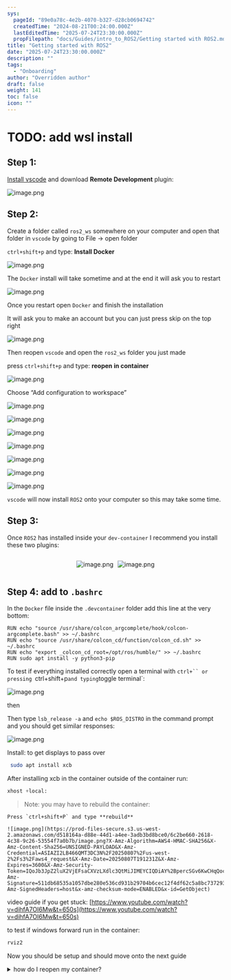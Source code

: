 ```yaml
---
sys:
  pageId: "89e0a78c-4e2b-4070-b327-d28cb0694742"
  createdTime: "2024-08-21T00:24:00.000Z"
  lastEditedTime: "2025-07-24T23:30:00.000Z"
  propFilepath: "docs/Guides/intro_to_ROS2/Getting started with ROS2.md"
title: "Getting started with ROS2"
date: "2025-07-24T23:30:00.000Z"
description: ""
tags:
  - "Onboarding"
author: "Overridden author"
draft: false
weight: 141
toc: false
icon: ""
---
```


# TODO: add wsl install

## Step 1:

[Install vscode](https://code.visualstudio.com/download) and download **Remote Development** plugin:

![image.png](https://prod-files-secure.s3.us-west-2.amazonaws.com/d518164a-d88e-44d1-a4ee-3adb3bd8bce0/efb52993-1881-4a40-b95e-6f020334f022/image.png?X-Amz-Algorithm=AWS4-HMAC-SHA256&X-Amz-Content-Sha256=UNSIGNED-PAYLOAD&X-Amz-Credential=ASIAZI2LB466UX536T5P%2F20250807%2Fus-west-2%2Fs3%2Faws4_request&X-Amz-Date=20250807T191225Z&X-Amz-Expires=3600&X-Amz-Security-Token=IQoJb3JpZ2luX2VjEFsaCXVzLXdlc3QtMiJIMEYCIQCTXPekB4gzJohlMo2JQsD3EM4efDE5gqIcVC5nbwirTQIhAOJ%2BebmfivqujNaP8QpYKyQE8MlbZ7iYqpecT6ICht1rKogECJT%2F%2F%2F%2F%2F%2F%2F%2F%2F%2FwEQABoMNjM3NDIzMTgzODA1IgxKJpd7Bh8etr5cGVUq3AMnVRqWs3HT4Xw7%2F2zjOZt2wgX3AHma2WQpaDnWI6fDvV%2B0%2Bpav4IR%2FReOO0uXys5%2Foz%2FMK5mtEmnj6GR6fupmq933jmVNxhiErvHLp2Na05bSKB6WRMRjXzkH57a0kZQQda2jmCCLqm5SsLL%2Fzs4bKxag91mKiN0IMW8D0swTHVLDPAPO3Hq5kCcWodUwlv8vVx7z1O9jkDFOUKWNCYm9mN8gg4DWoaUCYuAHqseSSmh2AA2XwrhYmxd1eVDnNYqsDH%2FFT5cC594LD8jo8Szqodv2TzIwYDtnrmNmOCgOe7CoEd%2BA6tN9JmAaBnYan3ExQKrOb%2ByvxnNgxjenBYueqOwaWWXDL6GSQbtJk4tBgHc1gtxUYDS2aV%2BZD1aVbhGyKI9%2F6gs%2FqqfLeNAjPeEW%2BzaVSwLFOejWuMigW%2BMh%2BBPIyUAU2A57xuB93GzyOOSeZ8h6yL0bNo5uE4IISCcYqBXN6EO3%2FdqKMBBxfbFR65ZkHMkTAiba9BVL%2FEnkh7xuyzvxhp4TB371A4N5rvRe4pYuYRhErO4Ma%2B5Lpmzumi7vll%2F90HDFWVj%2FZiS5bLSBEeY%2BDbSWmhpBoVbcw63v6i28dmn7jxHPV%2BkzSH4WKFiNOcJiJUJWhL1QWmTCm7tPEBjqkAf%2BIu6FD82lszLKhNgsp2M6lCRTx5CgaXIZI3sqznY4WoV8n48EUi7yTD46iIb8O2jlP%2BWiq7pq8KItgc0rl999EKOmzoCUb6FcVvymUrC%2FUY7lIiy52PwiMf5Neg%2Bil1SC5wBlY808EeRrNdU0dBhlReq8swInTDIt00hFDqUzFqh93wokHSbxWqsaDk%2B8RpIX2BK9%2FRjOJPV135iRrOrty31wU&X-Amz-Signature=cebf6a4bf6801f2acae950bcd9647a8a32509adeef5364cd356b12a77fb1ffc7&X-Amz-SignedHeaders=host&x-amz-checksum-mode=ENABLED&x-id=GetObject)

## Step 2:

Create a folder called `ros2_ws` somewhere on your computer and open that folder in `vscode` by going to File → open folder 

`ctrl+shift+p` and type: **Install Docker**

![image.png](https://prod-files-secure.s3.us-west-2.amazonaws.com/d518164a-d88e-44d1-a4ee-3adb3bd8bce0/2269dc0e-1cd5-47ff-bceb-c04ad9b2eab0/image.png?X-Amz-Algorithm=AWS4-HMAC-SHA256&X-Amz-Content-Sha256=UNSIGNED-PAYLOAD&X-Amz-Credential=ASIAZI2LB466UX536T5P%2F20250807%2Fus-west-2%2Fs3%2Faws4_request&X-Amz-Date=20250807T191225Z&X-Amz-Expires=3600&X-Amz-Security-Token=IQoJb3JpZ2luX2VjEFsaCXVzLXdlc3QtMiJIMEYCIQCTXPekB4gzJohlMo2JQsD3EM4efDE5gqIcVC5nbwirTQIhAOJ%2BebmfivqujNaP8QpYKyQE8MlbZ7iYqpecT6ICht1rKogECJT%2F%2F%2F%2F%2F%2F%2F%2F%2F%2FwEQABoMNjM3NDIzMTgzODA1IgxKJpd7Bh8etr5cGVUq3AMnVRqWs3HT4Xw7%2F2zjOZt2wgX3AHma2WQpaDnWI6fDvV%2B0%2Bpav4IR%2FReOO0uXys5%2Foz%2FMK5mtEmnj6GR6fupmq933jmVNxhiErvHLp2Na05bSKB6WRMRjXzkH57a0kZQQda2jmCCLqm5SsLL%2Fzs4bKxag91mKiN0IMW8D0swTHVLDPAPO3Hq5kCcWodUwlv8vVx7z1O9jkDFOUKWNCYm9mN8gg4DWoaUCYuAHqseSSmh2AA2XwrhYmxd1eVDnNYqsDH%2FFT5cC594LD8jo8Szqodv2TzIwYDtnrmNmOCgOe7CoEd%2BA6tN9JmAaBnYan3ExQKrOb%2ByvxnNgxjenBYueqOwaWWXDL6GSQbtJk4tBgHc1gtxUYDS2aV%2BZD1aVbhGyKI9%2F6gs%2FqqfLeNAjPeEW%2BzaVSwLFOejWuMigW%2BMh%2BBPIyUAU2A57xuB93GzyOOSeZ8h6yL0bNo5uE4IISCcYqBXN6EO3%2FdqKMBBxfbFR65ZkHMkTAiba9BVL%2FEnkh7xuyzvxhp4TB371A4N5rvRe4pYuYRhErO4Ma%2B5Lpmzumi7vll%2F90HDFWVj%2FZiS5bLSBEeY%2BDbSWmhpBoVbcw63v6i28dmn7jxHPV%2BkzSH4WKFiNOcJiJUJWhL1QWmTCm7tPEBjqkAf%2BIu6FD82lszLKhNgsp2M6lCRTx5CgaXIZI3sqznY4WoV8n48EUi7yTD46iIb8O2jlP%2BWiq7pq8KItgc0rl999EKOmzoCUb6FcVvymUrC%2FUY7lIiy52PwiMf5Neg%2Bil1SC5wBlY808EeRrNdU0dBhlReq8swInTDIt00hFDqUzFqh93wokHSbxWqsaDk%2B8RpIX2BK9%2FRjOJPV135iRrOrty31wU&X-Amz-Signature=a1c88a6361613d2669a917199a313efd0227a4cb725e7f0d96affdd7f0475345&X-Amz-SignedHeaders=host&x-amz-checksum-mode=ENABLED&x-id=GetObject)

The `Docker` install will take sometime and at the end it will ask you to restart

![image.png](https://prod-files-secure.s3.us-west-2.amazonaws.com/d518164a-d88e-44d1-a4ee-3adb3bd8bce0/ed233f78-be33-4b1f-b89c-9c346c0e961e/image.png?X-Amz-Algorithm=AWS4-HMAC-SHA256&X-Amz-Content-Sha256=UNSIGNED-PAYLOAD&X-Amz-Credential=ASIAZI2LB466UX536T5P%2F20250807%2Fus-west-2%2Fs3%2Faws4_request&X-Amz-Date=20250807T191225Z&X-Amz-Expires=3600&X-Amz-Security-Token=IQoJb3JpZ2luX2VjEFsaCXVzLXdlc3QtMiJIMEYCIQCTXPekB4gzJohlMo2JQsD3EM4efDE5gqIcVC5nbwirTQIhAOJ%2BebmfivqujNaP8QpYKyQE8MlbZ7iYqpecT6ICht1rKogECJT%2F%2F%2F%2F%2F%2F%2F%2F%2F%2FwEQABoMNjM3NDIzMTgzODA1IgxKJpd7Bh8etr5cGVUq3AMnVRqWs3HT4Xw7%2F2zjOZt2wgX3AHma2WQpaDnWI6fDvV%2B0%2Bpav4IR%2FReOO0uXys5%2Foz%2FMK5mtEmnj6GR6fupmq933jmVNxhiErvHLp2Na05bSKB6WRMRjXzkH57a0kZQQda2jmCCLqm5SsLL%2Fzs4bKxag91mKiN0IMW8D0swTHVLDPAPO3Hq5kCcWodUwlv8vVx7z1O9jkDFOUKWNCYm9mN8gg4DWoaUCYuAHqseSSmh2AA2XwrhYmxd1eVDnNYqsDH%2FFT5cC594LD8jo8Szqodv2TzIwYDtnrmNmOCgOe7CoEd%2BA6tN9JmAaBnYan3ExQKrOb%2ByvxnNgxjenBYueqOwaWWXDL6GSQbtJk4tBgHc1gtxUYDS2aV%2BZD1aVbhGyKI9%2F6gs%2FqqfLeNAjPeEW%2BzaVSwLFOejWuMigW%2BMh%2BBPIyUAU2A57xuB93GzyOOSeZ8h6yL0bNo5uE4IISCcYqBXN6EO3%2FdqKMBBxfbFR65ZkHMkTAiba9BVL%2FEnkh7xuyzvxhp4TB371A4N5rvRe4pYuYRhErO4Ma%2B5Lpmzumi7vll%2F90HDFWVj%2FZiS5bLSBEeY%2BDbSWmhpBoVbcw63v6i28dmn7jxHPV%2BkzSH4WKFiNOcJiJUJWhL1QWmTCm7tPEBjqkAf%2BIu6FD82lszLKhNgsp2M6lCRTx5CgaXIZI3sqznY4WoV8n48EUi7yTD46iIb8O2jlP%2BWiq7pq8KItgc0rl999EKOmzoCUb6FcVvymUrC%2FUY7lIiy52PwiMf5Neg%2Bil1SC5wBlY808EeRrNdU0dBhlReq8swInTDIt00hFDqUzFqh93wokHSbxWqsaDk%2B8RpIX2BK9%2FRjOJPV135iRrOrty31wU&X-Amz-Signature=66ab217d2b66395e125de9020207352f5d59625d126a01807423211bfd2a1152&X-Amz-SignedHeaders=host&x-amz-checksum-mode=ENABLED&x-id=GetObject)

Once you restart open `Docker` and finish the installation

It will ask you to make an account but you can just press skip on the top right

![image.png](https://prod-files-secure.s3.us-west-2.amazonaws.com/d518164a-d88e-44d1-a4ee-3adb3bd8bce0/21010ad9-1659-4fd9-9f59-9932a09b2a3d/image.png?X-Amz-Algorithm=AWS4-HMAC-SHA256&X-Amz-Content-Sha256=UNSIGNED-PAYLOAD&X-Amz-Credential=ASIAZI2LB466UX536T5P%2F20250807%2Fus-west-2%2Fs3%2Faws4_request&X-Amz-Date=20250807T191225Z&X-Amz-Expires=3600&X-Amz-Security-Token=IQoJb3JpZ2luX2VjEFsaCXVzLXdlc3QtMiJIMEYCIQCTXPekB4gzJohlMo2JQsD3EM4efDE5gqIcVC5nbwirTQIhAOJ%2BebmfivqujNaP8QpYKyQE8MlbZ7iYqpecT6ICht1rKogECJT%2F%2F%2F%2F%2F%2F%2F%2F%2F%2FwEQABoMNjM3NDIzMTgzODA1IgxKJpd7Bh8etr5cGVUq3AMnVRqWs3HT4Xw7%2F2zjOZt2wgX3AHma2WQpaDnWI6fDvV%2B0%2Bpav4IR%2FReOO0uXys5%2Foz%2FMK5mtEmnj6GR6fupmq933jmVNxhiErvHLp2Na05bSKB6WRMRjXzkH57a0kZQQda2jmCCLqm5SsLL%2Fzs4bKxag91mKiN0IMW8D0swTHVLDPAPO3Hq5kCcWodUwlv8vVx7z1O9jkDFOUKWNCYm9mN8gg4DWoaUCYuAHqseSSmh2AA2XwrhYmxd1eVDnNYqsDH%2FFT5cC594LD8jo8Szqodv2TzIwYDtnrmNmOCgOe7CoEd%2BA6tN9JmAaBnYan3ExQKrOb%2ByvxnNgxjenBYueqOwaWWXDL6GSQbtJk4tBgHc1gtxUYDS2aV%2BZD1aVbhGyKI9%2F6gs%2FqqfLeNAjPeEW%2BzaVSwLFOejWuMigW%2BMh%2BBPIyUAU2A57xuB93GzyOOSeZ8h6yL0bNo5uE4IISCcYqBXN6EO3%2FdqKMBBxfbFR65ZkHMkTAiba9BVL%2FEnkh7xuyzvxhp4TB371A4N5rvRe4pYuYRhErO4Ma%2B5Lpmzumi7vll%2F90HDFWVj%2FZiS5bLSBEeY%2BDbSWmhpBoVbcw63v6i28dmn7jxHPV%2BkzSH4WKFiNOcJiJUJWhL1QWmTCm7tPEBjqkAf%2BIu6FD82lszLKhNgsp2M6lCRTx5CgaXIZI3sqznY4WoV8n48EUi7yTD46iIb8O2jlP%2BWiq7pq8KItgc0rl999EKOmzoCUb6FcVvymUrC%2FUY7lIiy52PwiMf5Neg%2Bil1SC5wBlY808EeRrNdU0dBhlReq8swInTDIt00hFDqUzFqh93wokHSbxWqsaDk%2B8RpIX2BK9%2FRjOJPV135iRrOrty31wU&X-Amz-Signature=3d3b82676a1506ad02aae9359b631540036a8953b0eb240394147f122923b781&X-Amz-SignedHeaders=host&x-amz-checksum-mode=ENABLED&x-id=GetObject)

Then reopen `vscode` and open the `ros2_ws` folder you just made

press `ctrl+shift+p` and type: **reopen in container**

![image.png](https://prod-files-secure.s3.us-west-2.amazonaws.com/d518164a-d88e-44d1-a4ee-3adb3bd8bce0/4e93b8c2-41ad-488c-8095-c74205196118/image.png?X-Amz-Algorithm=AWS4-HMAC-SHA256&X-Amz-Content-Sha256=UNSIGNED-PAYLOAD&X-Amz-Credential=ASIAZI2LB466UX536T5P%2F20250807%2Fus-west-2%2Fs3%2Faws4_request&X-Amz-Date=20250807T191225Z&X-Amz-Expires=3600&X-Amz-Security-Token=IQoJb3JpZ2luX2VjEFsaCXVzLXdlc3QtMiJIMEYCIQCTXPekB4gzJohlMo2JQsD3EM4efDE5gqIcVC5nbwirTQIhAOJ%2BebmfivqujNaP8QpYKyQE8MlbZ7iYqpecT6ICht1rKogECJT%2F%2F%2F%2F%2F%2F%2F%2F%2F%2FwEQABoMNjM3NDIzMTgzODA1IgxKJpd7Bh8etr5cGVUq3AMnVRqWs3HT4Xw7%2F2zjOZt2wgX3AHma2WQpaDnWI6fDvV%2B0%2Bpav4IR%2FReOO0uXys5%2Foz%2FMK5mtEmnj6GR6fupmq933jmVNxhiErvHLp2Na05bSKB6WRMRjXzkH57a0kZQQda2jmCCLqm5SsLL%2Fzs4bKxag91mKiN0IMW8D0swTHVLDPAPO3Hq5kCcWodUwlv8vVx7z1O9jkDFOUKWNCYm9mN8gg4DWoaUCYuAHqseSSmh2AA2XwrhYmxd1eVDnNYqsDH%2FFT5cC594LD8jo8Szqodv2TzIwYDtnrmNmOCgOe7CoEd%2BA6tN9JmAaBnYan3ExQKrOb%2ByvxnNgxjenBYueqOwaWWXDL6GSQbtJk4tBgHc1gtxUYDS2aV%2BZD1aVbhGyKI9%2F6gs%2FqqfLeNAjPeEW%2BzaVSwLFOejWuMigW%2BMh%2BBPIyUAU2A57xuB93GzyOOSeZ8h6yL0bNo5uE4IISCcYqBXN6EO3%2FdqKMBBxfbFR65ZkHMkTAiba9BVL%2FEnkh7xuyzvxhp4TB371A4N5rvRe4pYuYRhErO4Ma%2B5Lpmzumi7vll%2F90HDFWVj%2FZiS5bLSBEeY%2BDbSWmhpBoVbcw63v6i28dmn7jxHPV%2BkzSH4WKFiNOcJiJUJWhL1QWmTCm7tPEBjqkAf%2BIu6FD82lszLKhNgsp2M6lCRTx5CgaXIZI3sqznY4WoV8n48EUi7yTD46iIb8O2jlP%2BWiq7pq8KItgc0rl999EKOmzoCUb6FcVvymUrC%2FUY7lIiy52PwiMf5Neg%2Bil1SC5wBlY808EeRrNdU0dBhlReq8swInTDIt00hFDqUzFqh93wokHSbxWqsaDk%2B8RpIX2BK9%2FRjOJPV135iRrOrty31wU&X-Amz-Signature=f6a1f546776118eb28fc47d7cf8cc8556169c66c158200afc8d7af116335eaf7&X-Amz-SignedHeaders=host&x-amz-checksum-mode=ENABLED&x-id=GetObject)

Choose “Add configuration to workspace”

![image.png](https://prod-files-secure.s3.us-west-2.amazonaws.com/d518164a-d88e-44d1-a4ee-3adb3bd8bce0/9560b282-5060-4989-ba37-97e7b2c22476/image.png?X-Amz-Algorithm=AWS4-HMAC-SHA256&X-Amz-Content-Sha256=UNSIGNED-PAYLOAD&X-Amz-Credential=ASIAZI2LB466UX536T5P%2F20250807%2Fus-west-2%2Fs3%2Faws4_request&X-Amz-Date=20250807T191225Z&X-Amz-Expires=3600&X-Amz-Security-Token=IQoJb3JpZ2luX2VjEFsaCXVzLXdlc3QtMiJIMEYCIQCTXPekB4gzJohlMo2JQsD3EM4efDE5gqIcVC5nbwirTQIhAOJ%2BebmfivqujNaP8QpYKyQE8MlbZ7iYqpecT6ICht1rKogECJT%2F%2F%2F%2F%2F%2F%2F%2F%2F%2FwEQABoMNjM3NDIzMTgzODA1IgxKJpd7Bh8etr5cGVUq3AMnVRqWs3HT4Xw7%2F2zjOZt2wgX3AHma2WQpaDnWI6fDvV%2B0%2Bpav4IR%2FReOO0uXys5%2Foz%2FMK5mtEmnj6GR6fupmq933jmVNxhiErvHLp2Na05bSKB6WRMRjXzkH57a0kZQQda2jmCCLqm5SsLL%2Fzs4bKxag91mKiN0IMW8D0swTHVLDPAPO3Hq5kCcWodUwlv8vVx7z1O9jkDFOUKWNCYm9mN8gg4DWoaUCYuAHqseSSmh2AA2XwrhYmxd1eVDnNYqsDH%2FFT5cC594LD8jo8Szqodv2TzIwYDtnrmNmOCgOe7CoEd%2BA6tN9JmAaBnYan3ExQKrOb%2ByvxnNgxjenBYueqOwaWWXDL6GSQbtJk4tBgHc1gtxUYDS2aV%2BZD1aVbhGyKI9%2F6gs%2FqqfLeNAjPeEW%2BzaVSwLFOejWuMigW%2BMh%2BBPIyUAU2A57xuB93GzyOOSeZ8h6yL0bNo5uE4IISCcYqBXN6EO3%2FdqKMBBxfbFR65ZkHMkTAiba9BVL%2FEnkh7xuyzvxhp4TB371A4N5rvRe4pYuYRhErO4Ma%2B5Lpmzumi7vll%2F90HDFWVj%2FZiS5bLSBEeY%2BDbSWmhpBoVbcw63v6i28dmn7jxHPV%2BkzSH4WKFiNOcJiJUJWhL1QWmTCm7tPEBjqkAf%2BIu6FD82lszLKhNgsp2M6lCRTx5CgaXIZI3sqznY4WoV8n48EUi7yTD46iIb8O2jlP%2BWiq7pq8KItgc0rl999EKOmzoCUb6FcVvymUrC%2FUY7lIiy52PwiMf5Neg%2Bil1SC5wBlY808EeRrNdU0dBhlReq8swInTDIt00hFDqUzFqh93wokHSbxWqsaDk%2B8RpIX2BK9%2FRjOJPV135iRrOrty31wU&X-Amz-Signature=0575599c5ca7f8a7e837362a0f7ad293693d172de4608864bf622b7fcecbf605&X-Amz-SignedHeaders=host&x-amz-checksum-mode=ENABLED&x-id=GetObject)

![image.png](https://prod-files-secure.s3.us-west-2.amazonaws.com/d518164a-d88e-44d1-a4ee-3adb3bd8bce0/2ee63f81-886b-48e8-a553-dc6e5eac99e4/image.png?X-Amz-Algorithm=AWS4-HMAC-SHA256&X-Amz-Content-Sha256=UNSIGNED-PAYLOAD&X-Amz-Credential=ASIAZI2LB466UX536T5P%2F20250807%2Fus-west-2%2Fs3%2Faws4_request&X-Amz-Date=20250807T191225Z&X-Amz-Expires=3600&X-Amz-Security-Token=IQoJb3JpZ2luX2VjEFsaCXVzLXdlc3QtMiJIMEYCIQCTXPekB4gzJohlMo2JQsD3EM4efDE5gqIcVC5nbwirTQIhAOJ%2BebmfivqujNaP8QpYKyQE8MlbZ7iYqpecT6ICht1rKogECJT%2F%2F%2F%2F%2F%2F%2F%2F%2F%2FwEQABoMNjM3NDIzMTgzODA1IgxKJpd7Bh8etr5cGVUq3AMnVRqWs3HT4Xw7%2F2zjOZt2wgX3AHma2WQpaDnWI6fDvV%2B0%2Bpav4IR%2FReOO0uXys5%2Foz%2FMK5mtEmnj6GR6fupmq933jmVNxhiErvHLp2Na05bSKB6WRMRjXzkH57a0kZQQda2jmCCLqm5SsLL%2Fzs4bKxag91mKiN0IMW8D0swTHVLDPAPO3Hq5kCcWodUwlv8vVx7z1O9jkDFOUKWNCYm9mN8gg4DWoaUCYuAHqseSSmh2AA2XwrhYmxd1eVDnNYqsDH%2FFT5cC594LD8jo8Szqodv2TzIwYDtnrmNmOCgOe7CoEd%2BA6tN9JmAaBnYan3ExQKrOb%2ByvxnNgxjenBYueqOwaWWXDL6GSQbtJk4tBgHc1gtxUYDS2aV%2BZD1aVbhGyKI9%2F6gs%2FqqfLeNAjPeEW%2BzaVSwLFOejWuMigW%2BMh%2BBPIyUAU2A57xuB93GzyOOSeZ8h6yL0bNo5uE4IISCcYqBXN6EO3%2FdqKMBBxfbFR65ZkHMkTAiba9BVL%2FEnkh7xuyzvxhp4TB371A4N5rvRe4pYuYRhErO4Ma%2B5Lpmzumi7vll%2F90HDFWVj%2FZiS5bLSBEeY%2BDbSWmhpBoVbcw63v6i28dmn7jxHPV%2BkzSH4WKFiNOcJiJUJWhL1QWmTCm7tPEBjqkAf%2BIu6FD82lszLKhNgsp2M6lCRTx5CgaXIZI3sqznY4WoV8n48EUi7yTD46iIb8O2jlP%2BWiq7pq8KItgc0rl999EKOmzoCUb6FcVvymUrC%2FUY7lIiy52PwiMf5Neg%2Bil1SC5wBlY808EeRrNdU0dBhlReq8swInTDIt00hFDqUzFqh93wokHSbxWqsaDk%2B8RpIX2BK9%2FRjOJPV135iRrOrty31wU&X-Amz-Signature=c6f73686e2a45b5ad9a08a4176959b854ee92480491e16c1171312e0f2dd3478&X-Amz-SignedHeaders=host&x-amz-checksum-mode=ENABLED&x-id=GetObject)

![image.png](https://prod-files-secure.s3.us-west-2.amazonaws.com/d518164a-d88e-44d1-a4ee-3adb3bd8bce0/e0fd626c-c8b6-4b2c-95d1-fa4c26514504/image.png?X-Amz-Algorithm=AWS4-HMAC-SHA256&X-Amz-Content-Sha256=UNSIGNED-PAYLOAD&X-Amz-Credential=ASIAZI2LB466UX536T5P%2F20250807%2Fus-west-2%2Fs3%2Faws4_request&X-Amz-Date=20250807T191225Z&X-Amz-Expires=3600&X-Amz-Security-Token=IQoJb3JpZ2luX2VjEFsaCXVzLXdlc3QtMiJIMEYCIQCTXPekB4gzJohlMo2JQsD3EM4efDE5gqIcVC5nbwirTQIhAOJ%2BebmfivqujNaP8QpYKyQE8MlbZ7iYqpecT6ICht1rKogECJT%2F%2F%2F%2F%2F%2F%2F%2F%2F%2FwEQABoMNjM3NDIzMTgzODA1IgxKJpd7Bh8etr5cGVUq3AMnVRqWs3HT4Xw7%2F2zjOZt2wgX3AHma2WQpaDnWI6fDvV%2B0%2Bpav4IR%2FReOO0uXys5%2Foz%2FMK5mtEmnj6GR6fupmq933jmVNxhiErvHLp2Na05bSKB6WRMRjXzkH57a0kZQQda2jmCCLqm5SsLL%2Fzs4bKxag91mKiN0IMW8D0swTHVLDPAPO3Hq5kCcWodUwlv8vVx7z1O9jkDFOUKWNCYm9mN8gg4DWoaUCYuAHqseSSmh2AA2XwrhYmxd1eVDnNYqsDH%2FFT5cC594LD8jo8Szqodv2TzIwYDtnrmNmOCgOe7CoEd%2BA6tN9JmAaBnYan3ExQKrOb%2ByvxnNgxjenBYueqOwaWWXDL6GSQbtJk4tBgHc1gtxUYDS2aV%2BZD1aVbhGyKI9%2F6gs%2FqqfLeNAjPeEW%2BzaVSwLFOejWuMigW%2BMh%2BBPIyUAU2A57xuB93GzyOOSeZ8h6yL0bNo5uE4IISCcYqBXN6EO3%2FdqKMBBxfbFR65ZkHMkTAiba9BVL%2FEnkh7xuyzvxhp4TB371A4N5rvRe4pYuYRhErO4Ma%2B5Lpmzumi7vll%2F90HDFWVj%2FZiS5bLSBEeY%2BDbSWmhpBoVbcw63v6i28dmn7jxHPV%2BkzSH4WKFiNOcJiJUJWhL1QWmTCm7tPEBjqkAf%2BIu6FD82lszLKhNgsp2M6lCRTx5CgaXIZI3sqznY4WoV8n48EUi7yTD46iIb8O2jlP%2BWiq7pq8KItgc0rl999EKOmzoCUb6FcVvymUrC%2FUY7lIiy52PwiMf5Neg%2Bil1SC5wBlY808EeRrNdU0dBhlReq8swInTDIt00hFDqUzFqh93wokHSbxWqsaDk%2B8RpIX2BK9%2FRjOJPV135iRrOrty31wU&X-Amz-Signature=2d032261ec6e142460364d3000c482be27e0af99364411fbc39b01d357425a58&X-Amz-SignedHeaders=host&x-amz-checksum-mode=ENABLED&x-id=GetObject)

![image.png](https://prod-files-secure.s3.us-west-2.amazonaws.com/d518164a-d88e-44d1-a4ee-3adb3bd8bce0/a2e13f50-d2ab-4719-a4c2-7ced634bfc9d/image.png?X-Amz-Algorithm=AWS4-HMAC-SHA256&X-Amz-Content-Sha256=UNSIGNED-PAYLOAD&X-Amz-Credential=ASIAZI2LB466UX536T5P%2F20250807%2Fus-west-2%2Fs3%2Faws4_request&X-Amz-Date=20250807T191225Z&X-Amz-Expires=3600&X-Amz-Security-Token=IQoJb3JpZ2luX2VjEFsaCXVzLXdlc3QtMiJIMEYCIQCTXPekB4gzJohlMo2JQsD3EM4efDE5gqIcVC5nbwirTQIhAOJ%2BebmfivqujNaP8QpYKyQE8MlbZ7iYqpecT6ICht1rKogECJT%2F%2F%2F%2F%2F%2F%2F%2F%2F%2FwEQABoMNjM3NDIzMTgzODA1IgxKJpd7Bh8etr5cGVUq3AMnVRqWs3HT4Xw7%2F2zjOZt2wgX3AHma2WQpaDnWI6fDvV%2B0%2Bpav4IR%2FReOO0uXys5%2Foz%2FMK5mtEmnj6GR6fupmq933jmVNxhiErvHLp2Na05bSKB6WRMRjXzkH57a0kZQQda2jmCCLqm5SsLL%2Fzs4bKxag91mKiN0IMW8D0swTHVLDPAPO3Hq5kCcWodUwlv8vVx7z1O9jkDFOUKWNCYm9mN8gg4DWoaUCYuAHqseSSmh2AA2XwrhYmxd1eVDnNYqsDH%2FFT5cC594LD8jo8Szqodv2TzIwYDtnrmNmOCgOe7CoEd%2BA6tN9JmAaBnYan3ExQKrOb%2ByvxnNgxjenBYueqOwaWWXDL6GSQbtJk4tBgHc1gtxUYDS2aV%2BZD1aVbhGyKI9%2F6gs%2FqqfLeNAjPeEW%2BzaVSwLFOejWuMigW%2BMh%2BBPIyUAU2A57xuB93GzyOOSeZ8h6yL0bNo5uE4IISCcYqBXN6EO3%2FdqKMBBxfbFR65ZkHMkTAiba9BVL%2FEnkh7xuyzvxhp4TB371A4N5rvRe4pYuYRhErO4Ma%2B5Lpmzumi7vll%2F90HDFWVj%2FZiS5bLSBEeY%2BDbSWmhpBoVbcw63v6i28dmn7jxHPV%2BkzSH4WKFiNOcJiJUJWhL1QWmTCm7tPEBjqkAf%2BIu6FD82lszLKhNgsp2M6lCRTx5CgaXIZI3sqznY4WoV8n48EUi7yTD46iIb8O2jlP%2BWiq7pq8KItgc0rl999EKOmzoCUb6FcVvymUrC%2FUY7lIiy52PwiMf5Neg%2Bil1SC5wBlY808EeRrNdU0dBhlReq8swInTDIt00hFDqUzFqh93wokHSbxWqsaDk%2B8RpIX2BK9%2FRjOJPV135iRrOrty31wU&X-Amz-Signature=1912cdd13348a48f666d732f01427ca0ebb9b5d7e4dad756903bf9e1475f9f45&X-Amz-SignedHeaders=host&x-amz-checksum-mode=ENABLED&x-id=GetObject)

![image.png](https://prod-files-secure.s3.us-west-2.amazonaws.com/d518164a-d88e-44d1-a4ee-3adb3bd8bce0/6cc478ad-aaba-4bf7-9fcc-403277ab896c/image.png?X-Amz-Algorithm=AWS4-HMAC-SHA256&X-Amz-Content-Sha256=UNSIGNED-PAYLOAD&X-Amz-Credential=ASIAZI2LB466UX536T5P%2F20250807%2Fus-west-2%2Fs3%2Faws4_request&X-Amz-Date=20250807T191225Z&X-Amz-Expires=3600&X-Amz-Security-Token=IQoJb3JpZ2luX2VjEFsaCXVzLXdlc3QtMiJIMEYCIQCTXPekB4gzJohlMo2JQsD3EM4efDE5gqIcVC5nbwirTQIhAOJ%2BebmfivqujNaP8QpYKyQE8MlbZ7iYqpecT6ICht1rKogECJT%2F%2F%2F%2F%2F%2F%2F%2F%2F%2FwEQABoMNjM3NDIzMTgzODA1IgxKJpd7Bh8etr5cGVUq3AMnVRqWs3HT4Xw7%2F2zjOZt2wgX3AHma2WQpaDnWI6fDvV%2B0%2Bpav4IR%2FReOO0uXys5%2Foz%2FMK5mtEmnj6GR6fupmq933jmVNxhiErvHLp2Na05bSKB6WRMRjXzkH57a0kZQQda2jmCCLqm5SsLL%2Fzs4bKxag91mKiN0IMW8D0swTHVLDPAPO3Hq5kCcWodUwlv8vVx7z1O9jkDFOUKWNCYm9mN8gg4DWoaUCYuAHqseSSmh2AA2XwrhYmxd1eVDnNYqsDH%2FFT5cC594LD8jo8Szqodv2TzIwYDtnrmNmOCgOe7CoEd%2BA6tN9JmAaBnYan3ExQKrOb%2ByvxnNgxjenBYueqOwaWWXDL6GSQbtJk4tBgHc1gtxUYDS2aV%2BZD1aVbhGyKI9%2F6gs%2FqqfLeNAjPeEW%2BzaVSwLFOejWuMigW%2BMh%2BBPIyUAU2A57xuB93GzyOOSeZ8h6yL0bNo5uE4IISCcYqBXN6EO3%2FdqKMBBxfbFR65ZkHMkTAiba9BVL%2FEnkh7xuyzvxhp4TB371A4N5rvRe4pYuYRhErO4Ma%2B5Lpmzumi7vll%2F90HDFWVj%2FZiS5bLSBEeY%2BDbSWmhpBoVbcw63v6i28dmn7jxHPV%2BkzSH4WKFiNOcJiJUJWhL1QWmTCm7tPEBjqkAf%2BIu6FD82lszLKhNgsp2M6lCRTx5CgaXIZI3sqznY4WoV8n48EUi7yTD46iIb8O2jlP%2BWiq7pq8KItgc0rl999EKOmzoCUb6FcVvymUrC%2FUY7lIiy52PwiMf5Neg%2Bil1SC5wBlY808EeRrNdU0dBhlReq8swInTDIt00hFDqUzFqh93wokHSbxWqsaDk%2B8RpIX2BK9%2FRjOJPV135iRrOrty31wU&X-Amz-Signature=433e43287bb72331c607c63faed78e8ca3fb8de7ba0a4b916a96336fde612ee5&X-Amz-SignedHeaders=host&x-amz-checksum-mode=ENABLED&x-id=GetObject)

![image.png](https://prod-files-secure.s3.us-west-2.amazonaws.com/d518164a-d88e-44d1-a4ee-3adb3bd8bce0/53255b28-f75e-430f-b9e3-c0ac8577e42b/image.png?X-Amz-Algorithm=AWS4-HMAC-SHA256&X-Amz-Content-Sha256=UNSIGNED-PAYLOAD&X-Amz-Credential=ASIAZI2LB466UX536T5P%2F20250807%2Fus-west-2%2Fs3%2Faws4_request&X-Amz-Date=20250807T191225Z&X-Amz-Expires=3600&X-Amz-Security-Token=IQoJb3JpZ2luX2VjEFsaCXVzLXdlc3QtMiJIMEYCIQCTXPekB4gzJohlMo2JQsD3EM4efDE5gqIcVC5nbwirTQIhAOJ%2BebmfivqujNaP8QpYKyQE8MlbZ7iYqpecT6ICht1rKogECJT%2F%2F%2F%2F%2F%2F%2F%2F%2F%2FwEQABoMNjM3NDIzMTgzODA1IgxKJpd7Bh8etr5cGVUq3AMnVRqWs3HT4Xw7%2F2zjOZt2wgX3AHma2WQpaDnWI6fDvV%2B0%2Bpav4IR%2FReOO0uXys5%2Foz%2FMK5mtEmnj6GR6fupmq933jmVNxhiErvHLp2Na05bSKB6WRMRjXzkH57a0kZQQda2jmCCLqm5SsLL%2Fzs4bKxag91mKiN0IMW8D0swTHVLDPAPO3Hq5kCcWodUwlv8vVx7z1O9jkDFOUKWNCYm9mN8gg4DWoaUCYuAHqseSSmh2AA2XwrhYmxd1eVDnNYqsDH%2FFT5cC594LD8jo8Szqodv2TzIwYDtnrmNmOCgOe7CoEd%2BA6tN9JmAaBnYan3ExQKrOb%2ByvxnNgxjenBYueqOwaWWXDL6GSQbtJk4tBgHc1gtxUYDS2aV%2BZD1aVbhGyKI9%2F6gs%2FqqfLeNAjPeEW%2BzaVSwLFOejWuMigW%2BMh%2BBPIyUAU2A57xuB93GzyOOSeZ8h6yL0bNo5uE4IISCcYqBXN6EO3%2FdqKMBBxfbFR65ZkHMkTAiba9BVL%2FEnkh7xuyzvxhp4TB371A4N5rvRe4pYuYRhErO4Ma%2B5Lpmzumi7vll%2F90HDFWVj%2FZiS5bLSBEeY%2BDbSWmhpBoVbcw63v6i28dmn7jxHPV%2BkzSH4WKFiNOcJiJUJWhL1QWmTCm7tPEBjqkAf%2BIu6FD82lszLKhNgsp2M6lCRTx5CgaXIZI3sqznY4WoV8n48EUi7yTD46iIb8O2jlP%2BWiq7pq8KItgc0rl999EKOmzoCUb6FcVvymUrC%2FUY7lIiy52PwiMf5Neg%2Bil1SC5wBlY808EeRrNdU0dBhlReq8swInTDIt00hFDqUzFqh93wokHSbxWqsaDk%2B8RpIX2BK9%2FRjOJPV135iRrOrty31wU&X-Amz-Signature=aef898a0c6ec548df64d0ae8cc1b0d241410abad8cfcf6ae7e62d9e37beb037a&X-Amz-SignedHeaders=host&x-amz-checksum-mode=ENABLED&x-id=GetObject)

![image.png](https://prod-files-secure.s3.us-west-2.amazonaws.com/d518164a-d88e-44d1-a4ee-3adb3bd8bce0/7c562767-5af9-4ffb-97d1-327bcdf4ee00/image.png?X-Amz-Algorithm=AWS4-HMAC-SHA256&X-Amz-Content-Sha256=UNSIGNED-PAYLOAD&X-Amz-Credential=ASIAZI2LB466UX536T5P%2F20250807%2Fus-west-2%2Fs3%2Faws4_request&X-Amz-Date=20250807T191225Z&X-Amz-Expires=3600&X-Amz-Security-Token=IQoJb3JpZ2luX2VjEFsaCXVzLXdlc3QtMiJIMEYCIQCTXPekB4gzJohlMo2JQsD3EM4efDE5gqIcVC5nbwirTQIhAOJ%2BebmfivqujNaP8QpYKyQE8MlbZ7iYqpecT6ICht1rKogECJT%2F%2F%2F%2F%2F%2F%2F%2F%2F%2FwEQABoMNjM3NDIzMTgzODA1IgxKJpd7Bh8etr5cGVUq3AMnVRqWs3HT4Xw7%2F2zjOZt2wgX3AHma2WQpaDnWI6fDvV%2B0%2Bpav4IR%2FReOO0uXys5%2Foz%2FMK5mtEmnj6GR6fupmq933jmVNxhiErvHLp2Na05bSKB6WRMRjXzkH57a0kZQQda2jmCCLqm5SsLL%2Fzs4bKxag91mKiN0IMW8D0swTHVLDPAPO3Hq5kCcWodUwlv8vVx7z1O9jkDFOUKWNCYm9mN8gg4DWoaUCYuAHqseSSmh2AA2XwrhYmxd1eVDnNYqsDH%2FFT5cC594LD8jo8Szqodv2TzIwYDtnrmNmOCgOe7CoEd%2BA6tN9JmAaBnYan3ExQKrOb%2ByvxnNgxjenBYueqOwaWWXDL6GSQbtJk4tBgHc1gtxUYDS2aV%2BZD1aVbhGyKI9%2F6gs%2FqqfLeNAjPeEW%2BzaVSwLFOejWuMigW%2BMh%2BBPIyUAU2A57xuB93GzyOOSeZ8h6yL0bNo5uE4IISCcYqBXN6EO3%2FdqKMBBxfbFR65ZkHMkTAiba9BVL%2FEnkh7xuyzvxhp4TB371A4N5rvRe4pYuYRhErO4Ma%2B5Lpmzumi7vll%2F90HDFWVj%2FZiS5bLSBEeY%2BDbSWmhpBoVbcw63v6i28dmn7jxHPV%2BkzSH4WKFiNOcJiJUJWhL1QWmTCm7tPEBjqkAf%2BIu6FD82lszLKhNgsp2M6lCRTx5CgaXIZI3sqznY4WoV8n48EUi7yTD46iIb8O2jlP%2BWiq7pq8KItgc0rl999EKOmzoCUb6FcVvymUrC%2FUY7lIiy52PwiMf5Neg%2Bil1SC5wBlY808EeRrNdU0dBhlReq8swInTDIt00hFDqUzFqh93wokHSbxWqsaDk%2B8RpIX2BK9%2FRjOJPV135iRrOrty31wU&X-Amz-Signature=c3fba9f2e33942a8abe22bd03060b4dcf8a8b68e95d335352b76c3d397ca67c6&X-Amz-SignedHeaders=host&x-amz-checksum-mode=ENABLED&x-id=GetObject)

`vscode` will now install `ROS2` onto your computer so this may take some time.

## Step 3:

Once `ROS2` has installed inside your `dev-container` I recommend you install these two plugins:

<div style="display: flex;flex-direction: row; column-gap:10px; max-width: 630px;justify-content: center;">
<div>

![image.png](https://prod-files-secure.s3.us-west-2.amazonaws.com/d518164a-d88e-44d1-a4ee-3adb3bd8bce0/3fc3d550-5a54-4ba1-ba6b-faa01cdb7369/image.png?X-Amz-Algorithm=AWS4-HMAC-SHA256&X-Amz-Content-Sha256=UNSIGNED-PAYLOAD&X-Amz-Credential=ASIAZI2LB4663A2GTM7M%2F20250807%2Fus-west-2%2Fs3%2Faws4_request&X-Amz-Date=20250807T191230Z&X-Amz-Expires=3600&X-Amz-Security-Token=IQoJb3JpZ2luX2VjEFsaCXVzLXdlc3QtMiJIMEYCIQC99HJUv2gVQ%2BaaU5FkyWTMO%2F44eblK9FDynB9bgQH7eQIhAJ8gqzxgBTN4LuPMTIyMArOA%2BZUAQWOVlwBjrb5o6%2BPSKogECJT%2F%2F%2F%2F%2F%2F%2F%2F%2F%2FwEQABoMNjM3NDIzMTgzODA1Igz38I4HJog%2F6eewjWcq3AMkOL7i9jE4pcs7YVwydUfDA6ZTi9T%2FN68QqEheiYSc%2BqyfdcEkgji1Yw101GB%2BAIYnnwx8qmgvxMOpwCwamHv4HRtPYmQ4jQSYrwToqjbLJAopNRgyn7ENmUc%2B4F%2B8nuRESiEaJfSAc1IU75y1%2FU9wZE1R73M8h9yj47kCyq8X4fG3kDXB4Wdjk3Xm5Hx414GShk7AqEG%2B4WejYle3dGTJimni%2Bi5%2BiriJIsyrkTNcHPNmDJS%2B3XVGuUMJ1YFOvAvUd5Oz%2Bw%2B0udFdifLVwp4yh3r97bUJkSyqDLPFi7bWGPc%2Fo2hp3mUeE6pfHBjpkillqNe%2BRyYO7QCf1dTdIFcU6%2BU9zfFLqKMyV4dk7D5Gzb83YkD3qCCXJcuUX11yveNrMrr5%2FowvSgzYP80uxChVWx8RgbT%2F3ScPpEaausrNVDDO7lQolkhe%2FTCocAT6D%2Fs%2Bcw2JNZt%2B%2F4MeFJ7hlI%2FW8SM3GzyjvjPnLhv%2F7IAIAFSuqFjx3EC87hW0eB8EnoQR1aB548nN%2BFTjiJUtH1Hz329MD8j1aKdXv6kwgIV7DvX9MIYwKMFyX4sfTfGRNHDBILpUGcKG7qorc0YuZswW6iLZH6hGhQ%2Bw4io%2F3JDis6fikqBSwwmK83R0zjD07dPEBjqkAXgo%2F1lQjc4r%2BWKv0D6Do0f6%2BRht4WxFmJYDmbVxRLj07TFGAYBksImoAboanoARXzBHv3c86JJRDxnhNfXpZ8ToBK%2F8jb14UK5%2FizOlAmnvtOp2iA0v30%2Fq99cqTKdwha0mcXQg2cNk%2BSisb5qYPLnH7QrPQpeHcpbX5ZG0WaIThVt6lU%2BXMFG23hphSk5LgNQdVsPodFPO9ZMyIFurPdM1undT&X-Amz-Signature=2c4b728683a96d3abcc25409affa6922793eb83b4ef1d203837c676f485b5d47&X-Amz-SignedHeaders=host&x-amz-checksum-mode=ENABLED&x-id=GetObject)

</div>
<div>

![image.png](https://prod-files-secure.s3.us-west-2.amazonaws.com/d518164a-d88e-44d1-a4ee-3adb3bd8bce0/d994cc66-13c2-4093-a5a3-f84cf4601a82/image.png?X-Amz-Algorithm=AWS4-HMAC-SHA256&X-Amz-Content-Sha256=UNSIGNED-PAYLOAD&X-Amz-Credential=ASIAZI2LB466SRXACTJR%2F20250807%2Fus-west-2%2Fs3%2Faws4_request&X-Amz-Date=20250807T191230Z&X-Amz-Expires=3600&X-Amz-Security-Token=IQoJb3JpZ2luX2VjEFsaCXVzLXdlc3QtMiJHMEUCIQDdyGYIGDV%2FnAW7bAnYb0JIxhLQkZukHMLO5wEn%2Fb5ZvAIgN7wEbBPgfkS2FfSgPAyGongByWl3owEUv0V%2FD9vTNAkqiAQIlP%2F%2F%2F%2F%2F%2F%2F%2F%2F%2FARAAGgw2Mzc0MjMxODM4MDUiDPihCZIkwp55tthKeCrcAx44Sa9lzaMnnSRabbLH0o5j7tSpnViMQVSZ%2BYO61KMKgoB8dlmfwSAfsiy8ain8XKr%2F5YTQAX7rgJGfARmyVABF2HANIksmFVOGAmzz0wTf%2BbKgyrUYX7HcMsJS7NtClK6OtOw8VJRmuUAkPicSl%2BHTAAVIF5RCw54XarsQzjZT679DhA%2BDhNymRXWa7kOys8TsdBNrKnwqBjn%2FORoqQrVIcN0Nc8SYtSLcrrs8GolNbt%2Fntcb2645Whu%2F1gKYryqaB8VvyoTkVRUgGaY5U40Xg8uie%2FAjeTZOUa2vkieVg5fNN%2BX6yYLq7d4apUhtd7R3KStbwZNL%2FIGJqFXG766%2FaUWG8fD2WRAN%2F3UzDDSzj88Qafm%2F0mUG5uuh00TlKvVLDyiN6ebELp04YxCFLoA%2BEslmseLHTwMvz1NfIMm3ZF0jmSijDVGDpcAO9V%2F%2B24jQsgT07IJenzhwQsT7X0k32IRl42RLoMukId2O5%2BPBf3lHI%2FgaxgwpMCK8R0fHIAwKQjoV3TTO4tYMMsgtrHnXNLJS1%2B0GOtkdoqdRVE89eb%2FuSBMVz0oRxn6FRdrV2mKH%2FIc7%2F5ox1AwkU2Zbpwx5ER7JDXq9V1S2KfP0Poa3jo%2F9Ukw1kgytBf4RxMO7t08QGOqUBYN4s5UlUN5jIR364FJbV9j3P5jE4xDCX8RSiIOaJBvWAhLk9ZdBIKdn1ioNv5G%2BM2%2BIwGa%2BXqEpR1X9%2FbaniXHidCO8JpZLXlFX901mtKiMHYPVtSlyWUj%2FmZz6j7MI8OdJB8j4Mzl1jtX9mVP%2B%2BAQ9zQ85SiPyKSY1CVPhBV5rnmn7IbTctDpezRCHrF%2Fm0bHjBUZbBtxZPaltQ50GmyiqzKb2D&X-Amz-Signature=c01b8537407235b6e2bd74ca6f5864094417f8d60a741256f187fc5b40f3292e&X-Amz-SignedHeaders=host&x-amz-checksum-mode=ENABLED&x-id=GetObject)

</div>
</div>

## Step 4: add to `.bashrc`

In the `Docker` file inside the `.devcontainer` folder add this line at the very bottom: 

```docker
RUN echo "source /usr/share/colcon_argcomplete/hook/colcon-argcomplete.bash" >> ~/.bashrc
RUN echo "source /usr/share/colcon_cd/function/colcon_cd.sh" >> ~/.bashrc
RUN echo "export _colcon_cd_root=/opt/ros/humble/" >> ~/.bashrc
RUN sudo apt install -y python3-pip 
```

To test if everything installed correctly open a terminal with `ctrl+`` or pressing `ctrl+shift+p` and typing `toggle terminal`:

![image.png](https://prod-files-secure.s3.us-west-2.amazonaws.com/d518164a-d88e-44d1-a4ee-3adb3bd8bce0/6a4943d8-b04e-4c02-9a58-775f3384d1a5/image.png?X-Amz-Algorithm=AWS4-HMAC-SHA256&X-Amz-Content-Sha256=UNSIGNED-PAYLOAD&X-Amz-Credential=ASIAZI2LB466UX536T5P%2F20250807%2Fus-west-2%2Fs3%2Faws4_request&X-Amz-Date=20250807T191225Z&X-Amz-Expires=3600&X-Amz-Security-Token=IQoJb3JpZ2luX2VjEFsaCXVzLXdlc3QtMiJIMEYCIQCTXPekB4gzJohlMo2JQsD3EM4efDE5gqIcVC5nbwirTQIhAOJ%2BebmfivqujNaP8QpYKyQE8MlbZ7iYqpecT6ICht1rKogECJT%2F%2F%2F%2F%2F%2F%2F%2F%2F%2FwEQABoMNjM3NDIzMTgzODA1IgxKJpd7Bh8etr5cGVUq3AMnVRqWs3HT4Xw7%2F2zjOZt2wgX3AHma2WQpaDnWI6fDvV%2B0%2Bpav4IR%2FReOO0uXys5%2Foz%2FMK5mtEmnj6GR6fupmq933jmVNxhiErvHLp2Na05bSKB6WRMRjXzkH57a0kZQQda2jmCCLqm5SsLL%2Fzs4bKxag91mKiN0IMW8D0swTHVLDPAPO3Hq5kCcWodUwlv8vVx7z1O9jkDFOUKWNCYm9mN8gg4DWoaUCYuAHqseSSmh2AA2XwrhYmxd1eVDnNYqsDH%2FFT5cC594LD8jo8Szqodv2TzIwYDtnrmNmOCgOe7CoEd%2BA6tN9JmAaBnYan3ExQKrOb%2ByvxnNgxjenBYueqOwaWWXDL6GSQbtJk4tBgHc1gtxUYDS2aV%2BZD1aVbhGyKI9%2F6gs%2FqqfLeNAjPeEW%2BzaVSwLFOejWuMigW%2BMh%2BBPIyUAU2A57xuB93GzyOOSeZ8h6yL0bNo5uE4IISCcYqBXN6EO3%2FdqKMBBxfbFR65ZkHMkTAiba9BVL%2FEnkh7xuyzvxhp4TB371A4N5rvRe4pYuYRhErO4Ma%2B5Lpmzumi7vll%2F90HDFWVj%2FZiS5bLSBEeY%2BDbSWmhpBoVbcw63v6i28dmn7jxHPV%2BkzSH4WKFiNOcJiJUJWhL1QWmTCm7tPEBjqkAf%2BIu6FD82lszLKhNgsp2M6lCRTx5CgaXIZI3sqznY4WoV8n48EUi7yTD46iIb8O2jlP%2BWiq7pq8KItgc0rl999EKOmzoCUb6FcVvymUrC%2FUY7lIiy52PwiMf5Neg%2Bil1SC5wBlY808EeRrNdU0dBhlReq8swInTDIt00hFDqUzFqh93wokHSbxWqsaDk%2B8RpIX2BK9%2FRjOJPV135iRrOrty31wU&X-Amz-Signature=276d4c2b1af007bfd3080b9d9c9772306797159b62b6a4e9f2d7a3a010d4e24c&X-Amz-SignedHeaders=host&x-amz-checksum-mode=ENABLED&x-id=GetObject)

then 

Then type `lsb_release -a` and `echo $ROS_DISTRO` in the command prompt and you should get similar responses:

![image.png](https://prod-files-secure.s3.us-west-2.amazonaws.com/d518164a-d88e-44d1-a4ee-3adb3bd8bce0/3e635dec-a805-4e85-8b9e-d000e5b71a4e/image.png?X-Amz-Algorithm=AWS4-HMAC-SHA256&X-Amz-Content-Sha256=UNSIGNED-PAYLOAD&X-Amz-Credential=ASIAZI2LB466UX536T5P%2F20250807%2Fus-west-2%2Fs3%2Faws4_request&X-Amz-Date=20250807T191225Z&X-Amz-Expires=3600&X-Amz-Security-Token=IQoJb3JpZ2luX2VjEFsaCXVzLXdlc3QtMiJIMEYCIQCTXPekB4gzJohlMo2JQsD3EM4efDE5gqIcVC5nbwirTQIhAOJ%2BebmfivqujNaP8QpYKyQE8MlbZ7iYqpecT6ICht1rKogECJT%2F%2F%2F%2F%2F%2F%2F%2F%2F%2FwEQABoMNjM3NDIzMTgzODA1IgxKJpd7Bh8etr5cGVUq3AMnVRqWs3HT4Xw7%2F2zjOZt2wgX3AHma2WQpaDnWI6fDvV%2B0%2Bpav4IR%2FReOO0uXys5%2Foz%2FMK5mtEmnj6GR6fupmq933jmVNxhiErvHLp2Na05bSKB6WRMRjXzkH57a0kZQQda2jmCCLqm5SsLL%2Fzs4bKxag91mKiN0IMW8D0swTHVLDPAPO3Hq5kCcWodUwlv8vVx7z1O9jkDFOUKWNCYm9mN8gg4DWoaUCYuAHqseSSmh2AA2XwrhYmxd1eVDnNYqsDH%2FFT5cC594LD8jo8Szqodv2TzIwYDtnrmNmOCgOe7CoEd%2BA6tN9JmAaBnYan3ExQKrOb%2ByvxnNgxjenBYueqOwaWWXDL6GSQbtJk4tBgHc1gtxUYDS2aV%2BZD1aVbhGyKI9%2F6gs%2FqqfLeNAjPeEW%2BzaVSwLFOejWuMigW%2BMh%2BBPIyUAU2A57xuB93GzyOOSeZ8h6yL0bNo5uE4IISCcYqBXN6EO3%2FdqKMBBxfbFR65ZkHMkTAiba9BVL%2FEnkh7xuyzvxhp4TB371A4N5rvRe4pYuYRhErO4Ma%2B5Lpmzumi7vll%2F90HDFWVj%2FZiS5bLSBEeY%2BDbSWmhpBoVbcw63v6i28dmn7jxHPV%2BkzSH4WKFiNOcJiJUJWhL1QWmTCm7tPEBjqkAf%2BIu6FD82lszLKhNgsp2M6lCRTx5CgaXIZI3sqznY4WoV8n48EUi7yTD46iIb8O2jlP%2BWiq7pq8KItgc0rl999EKOmzoCUb6FcVvymUrC%2FUY7lIiy52PwiMf5Neg%2Bil1SC5wBlY808EeRrNdU0dBhlReq8swInTDIt00hFDqUzFqh93wokHSbxWqsaDk%2B8RpIX2BK9%2FRjOJPV135iRrOrty31wU&X-Amz-Signature=e8863ef5ec7f525bf09f5e2d2387f002dade248d226b5fd914bc32616dcf15e3&X-Amz-SignedHeaders=host&x-amz-checksum-mode=ENABLED&x-id=GetObject)

Install:  to get displays to pass over

```bash
 sudo apt install xcb
```

After installing xcb in the container outside of the container run:

```python
xhost +local:
```

> Note: you may have to rebuild the container:

	Press `ctrl+shift+P` and type **rebuild**

	![image.png](https://prod-files-secure.s3.us-west-2.amazonaws.com/d518164a-d88e-44d1-a4ee-3adb3bd8bce0/6c2be660-2618-4c38-9c26-53554f7a0b7b/image.png?X-Amz-Algorithm=AWS4-HMAC-SHA256&X-Amz-Content-Sha256=UNSIGNED-PAYLOAD&X-Amz-Credential=ASIAZI2LB466QMT3DC3N%2F20250807%2Fus-west-2%2Fs3%2Faws4_request&X-Amz-Date=20250807T191231Z&X-Amz-Expires=3600&X-Amz-Security-Token=IQoJb3JpZ2luX2VjEFsaCXVzLXdlc3QtMiJIMEYCIQDiAY%2BpercSGv6KwCHqQocLk3QNQkaAzxN2Ky3Y%2FFB8cQIhAPSRPaT4IiPLoHwW91%2FFoLN8C%2BPxOwfKIVG4acaYncyWKogECJT%2F%2F%2F%2F%2F%2F%2F%2F%2F%2FwEQABoMNjM3NDIzMTgzODA1IgyIdmbIXa9hxajv74Iq3APuUWbSbqRQBEdww7QYsq0ICj043nW6tMPnlPcskF919NCmAQnSFsdVmZx6WSaSAppy4SnC8eL2oEiBceCaJZJMDbwIBIk%2BVruiydcONWo89kpC3Hn6216N9q5k%2BbDSHW3STwMf44jCdbQZNqpZYCAjvxTnXlmFlCW72ykICy4XMRv%2FixpCVR9zGKqTJ4BSoFRhGDGtUtBawFRb243h%2FI4KQGnmmwyXRtBd7vDSSrHlifpnHvVX9ZGP9t%2FK1LYWl%2F19fT9I8RFbV%2BakjaHcsGpI%2BtISiDygye8q6140lmzHM5lQbhlse%2Bh5aLF8exQPfrtA5y%2BMEEfkO2JX6XbOFHKnRtlSGhGTNPYb7x9uJRhXTQNBSK7PWvWwVth8%2F5pSyxgj12BPGwJuK%2FvUjjGfRifIo4tKx6hAXDwPKfsFhZHZ71xJaXuu5EXLFWGnWwjeMxAwbDwMFYWoVQ3D9ohSCmffUzT1RzTNUgHznFHvxnOP5kaqxNHEeFygjWUcMTn4SK3Sr96Sb8NgpknEDNQz3eQpai08G%2B78gzq%2B1I%2FvyWVSDwJDkPgjx9z0uT5Fysyl9mcch10tIk48iqgDb91qWIDJQ6EtmfEwOiFF%2B9IJAg2GnnYTCe5zcdN5D%2Ff0FTDs7dPEBjqkAeGU8gJFcYi32P9be%2FCCmv8WO5nYT9cJ%2BAOae6PbVsdu0JkgTxJKOjbqvLcDHDX7d7OqxT1DezSHiYALE8HfRVtXfNzGgKgxTFoIfa0s%2BRKRWXvCZ0Sj40gaDcSx%2BRmhmRllniTA0wlwSbkJLWfhiCIBJ9YElXHxI%2FUKTMfVz6oP3L69M4XTtuEZqHQii7ABlg0IE67b0vzZIzfYq38Dgth2hauF&X-Amz-Signature=511db68535a1057dbe280e536cd931b29704b6cec12f4df62c5a8bc737293c94&X-Amz-SignedHeaders=host&x-amz-checksum-mode=ENABLED&x-id=GetObject)

video guide if you get stuck: [https://www.youtube.com/watch?v=dihfA7Ol6Mw&t=650s](https://www.youtube.com/watch?v=dihfA7Ol6Mw&t=650s)

to test if windows forward run in the container:

```bash
rviz2
```

Now you should be setup and should move onto the next guide 

<details>
      <summary>how do I reopen my container?</summary>
      TODO:
  </details>
